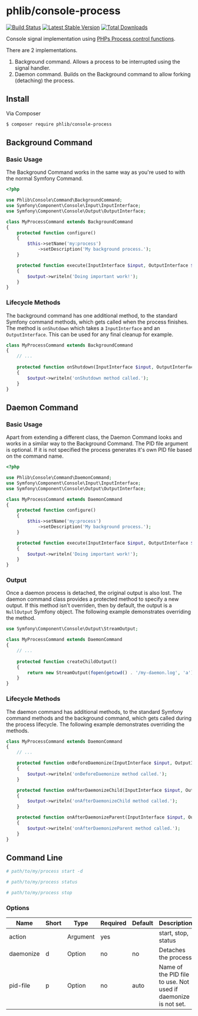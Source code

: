 # phlib/console-process

[![Build Status](https://img.shields.io/travis/phlib/console-process/master.svg)](https://travis-ci.org/phlib/console-process)
[![Latest Stable Version](https://img.shields.io/packagist/v/phlib/console-process.svg)](https://packagist.org/packages/phlib/console-process)
[![Total Downloads](https://img.shields.io/packagist/dt/phlib/console-process.svg)](https://packagist.org/packages/phlib/console-process)

Console signal implementation using [PHPs Process control functions](http://php.net/manual/en/book.pcntl.php).

There are 2 implementations.

1. Background command. Allows a process to be interrupted using the signal handler.
2. Daemon command. Builds on the Background command to allow forking (detaching) the process.

## Install

Via Composer

``` bash
$ composer require phlib/console-process
```

## Background Command
### Basic Usage

The Background Command works in the same way as you're used to with the normal Symfony Command.

```php
<?php

use Phlib\Console\Command\BackgroundCommand;
use Symfony\Component\Console\Input\InputInterface;
use Symfony\Component\Console\Output\OutputInterface;

class MyProcessCommand extends BackgroundCommand
{
    protected function configure()
    {
        $this->setName('my:process')
            ->setDescription('My background process.');
    }

    protected function execute(InputInterface $input, OutputInterface $output)
    {
        $output->writeln('Doing important work!');
    }
}

```

### Lifecycle Methods

The background command has one additional method, to the standard Symfony command methods, which gets called 
when the process finishes. The method is ```onShutdown``` which takes a ```InputInterface``` and 
an ```OutputInterface```. This can be used for any final cleanup for example.

```php
class MyProcessCommand extends BackgroundCommand
{
    // ...
    
    protected function onShutdown(InputInterface $input, OutputInterface $output)
    {
        $output->writeln('onShutdown method called.');
    }
}
```

## Daemon Command
### Basic Usage

Apart from extending a different class, the Daemon Command looks and works in a similar way to the Background
Command. The PID file argument is optional. If it is not specified the process generates it's own PID file based 
on the command name.

```php
<?php

use Phlib\Console\Command\DaemonCommand;
use Symfony\Component\Console\Input\InputInterface;
use Symfony\Component\Console\Output\OutputInterface;

class MyProcessCommand extends DaemonCommand
{
    protected function configure()
    {
        $this->setName('my:process')
            ->setDescription('My background process.');
    }

    protected function execute(InputInterface $input, OutputInterface $output)
    {
        $output->writeln('Doing important work!');
    }
}

```

### Output

Once a daemon process is detached, the original output is also lost. The daemon command class provides a 
protected method to specify a new output. If this method isn't overriden, then by default, the output is a
```NullOutput``` Symfony object. The following example demonstrates overriding the method.

```php
use Symfony\Component\Console\Output\StreamOutput;

class MyProcessCommand extends DaemonCommand
{
    // ... 
    
    protected function createChildOutput()
    {
        return new StreamOutput(fopen(getcwd() . '/my-daemon.log', 'a'));
    }
}
```

### Lifecycle Methods

The daemon command has additional methods, to the standard Symfony command methods and the background command, 
which gets called during the process lifecycle. The following example demonstrates overriding the methods.

```php
class MyProcessCommand extends DaemonCommand
{
    // ...

    protected function onBeforeDaemonize(InputInterface $input, OutputInterface $output)
    {
        $output->writeln('onBeforeDaemonize method called.');
    }

    protected function onAfterDaemonizeChild(InputInterface $input, OutputInterface $output)
    {
        $output->writeln('onAfterDaemonizeChild method called.');
    }

    protected function onAfterDaemonizeParent(InputInterface $input, OutputInterface $output)
    {
        $output->writeln('onAfterDaemonizeParent method called.');
    }
}
```

## Command Line

```bash
# path/to/my/process start -d
```

```bash
# path/to/my/process status
```

```bash
# path/to/my/process stop
```

###  Options
|Name|Short|Type|Required|Default|Description|
|----|----|-----|--------|-------|-----------|
|action||Argument|yes||start, stop, status|
|daemonize|d|Option|no|no|Detaches the process|
|pid-file|p|Option|no|auto|Name of the PID file to use. Not used if daemonize is not set.|

